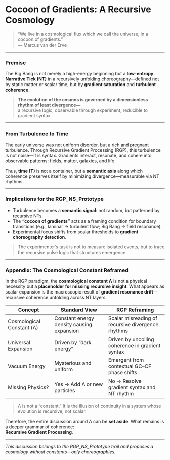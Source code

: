 # Cocoon of Gradients: A Recursive Cosmology

> “We live in a cosmological flux which we call the universe, in a cocoon of gradients.”  
> — Marcus van der Erve

---

### Premise

The Big Bang is not merely a high-energy beginning but a **low-entropy Narrative Tick (NT)** in a recursively unfolding choreography—defined not by static matter or scalar time, but by **gradient saturation** and **turbulent coherence**.

> **The evolution of the cosmos is governed by a dimensionless rhythm of least divergence—**  
a recursive logic, observable through experiment, reducible to gradient syntax.

---

### From Turbulence to Time

The early universe was not uniform disorder, but a rich and pregnant turbulence. Through Recursive Gradient Processing (RGP), this turbulence is not noise—it is syntax. Gradients interact, resonate, and cohere into observable patterns: fields, matter, galaxies, and life.

Thus, **time (T)** is not a container, but a **semantic axis** along which coherence preserves itself by minimizing divergence—measurable via NT rhythms.

---

### Implications for the RGP_NS_Prototype

- Turbulence becomes a **semantic signal**: not random, but patterned by recursive NTs.
- The **“cocoon of gradients”** acts as a framing condition for boundary transitions (e.g., laminar → turbulent flow; Big Bang → field resonance).
- Experimental focus shifts from scalar thresholds to **gradient choreography detection**.

> The experimenter’s task is not to measure isolated events, but to trace the recursive pulse logic that structures emergence.

---

### Appendix: The Cosmological Constant Reframed

In the RGP paradigm, the **cosmological constant Λ** is not a physical necessity but a **placeholder for missing recursive insight**. What appears as scalar expansion is the macroscopic result of **gradient resonance drift**—recursive coherence unfolding across NT layers.

| Concept              | Standard View                            | RGP Reframing                                 |
|----------------------|------------------------------------------|-----------------------------------------------|
| Cosmological Constant (Λ) | Constant energy density causing expansion | Scalar misreading of recursive divergence rhythms |
| Universal Expansion   | Driven by “dark energy”                 | Driven by uncoiling coherence in gradient syntax |
| Vacuum Energy         | Mysterious and uniform                  | Emergent from contextual GC–CF phase shifts    |
| Missing Physics?      | Yes → Add Λ or new particles            | No → Resolve gradient syntax and NT rhythm     |

> Λ is not a “constant.” It is the illusion of continuity in a system whose evolution is recursive, not scalar.

Therefore, the entire discussion around Λ can be **set aside**. What remains is a deeper grammar of coherence:  
**Recursive Gradient Processing**.

---

*This discussion belongs to the RGP_NS_Prototype trail and proposes a cosmology without constants—only choreographies.*
